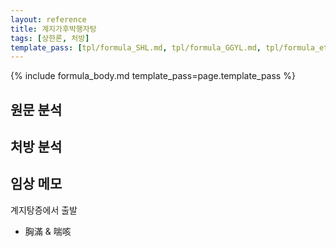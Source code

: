 ```yaml
---
layout: reference
title: 계지가후박행자탕
tags: [상한론, 처방]
template_pass: [tpl/formula_SHL.md, tpl/formula_GGYL.md, tpl/formula_etc.md]
---
```


{% include formula_body.md template_pass=page.template_pass %}

## 원문 분석


## 처방 분석




## 임상 메모

계지탕증에서 출발
* 胸滿 & 喘咳
